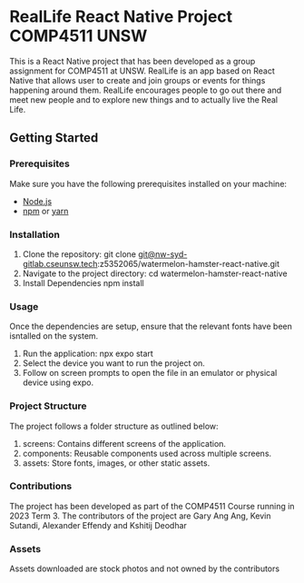 # RealLife React Native Project COMP4511 UNSW

This is a React Native project that has been developed as a group assignment for COMP4511 at UNSW.
RealLife is an app based on React Native that allows user to create and join groups or events for things happening
around them. RealLife encourages people to go out there and meet new people and to explore new things and to actually live the Real Life.

## Getting Started

### Prerequisites

Make sure you have the following prerequisites installed on your machine:

- [Node.js](https://nodejs.org/)
- [npm](https://www.npmjs.com/) or [yarn](https://yarnpkg.com/)

### Installation

1. Clone the repository:
   git clone git@nw-syd-gitlab.cseunsw.tech:z5352065/watermelon-hamster-react-native.git
2. Navigate to the project directory:
   cd watermelon-hamster-react-native
3. Install Dependencies
   npm install

### Usage
Once the dependencies are setup, ensure that the relevant fonts have been isntalled on the system.
1. Run the application:
   npx expo start
2. Select the device you want to run the project on.
3. Follow on screen prompts to open the file in an emulator or physical device using expo.

### Project Structure
The project follows a folder structure as outlined below:

1. screens: Contains different screens of the application.
2. components: Reusable components used across multiple screens.
3. assets: Store fonts, images, or other static assets.

### Contributions
The project has been developed as part of the COMP4511 Course running in 2023 Term 3.
The contributors of the project are Gary Ang Ang, Kevin Sutandi, Alexander Effendy and Kshitij Deodhar

### Assets
Assets downloaded are stock photos and not owned by the contributors
